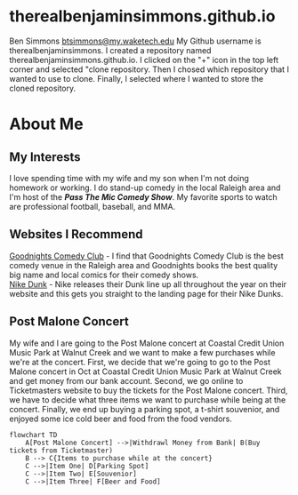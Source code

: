 # therealbenjaminsimmons.github.io
Ben Simmons btsimmons@my.waketech.edu
My Github username is therealbenjaminsimmons.
I created a repository named therealbenjaminsimmons.github.io.
I clicked on the "+" icon in the top left corner and selected "clone repository. Then I chosed which repository that I wanted to use to clone. Finally, I selected where I wanted to store the cloned repository. 

# About Me
## My Interests
I love spending time with my wife and my son when I'm not doing homework or working. I do stand-up comedy in the local Raleigh area and I'm host of the _**Pass The Mic Comedy Show**_. My favorite sports to watch are professional football, baseball, and MMA.   
## Websites I Recommend
[Goodnights Comedy Club](https://www.goodnightscomedy.com/) - I find that Goodnights Comedy Club is the best comedy venue in the Raleigh area and Goodnights books the best quality big name and local comics for their comedy shows.  
[Nike Dunk](https://www.nike.com/w/mens-dunk-shoes-90aohznik1zy7ok) - Nike releases their Dunk line up all throughout the year on their website and this gets you straight to the landing page for their Nike Dunks. 

## Post Malone Concert
My wife and I are going to the Post Malone concert at Coastal Credit Union Music Park at Walnut Creek and we want to make a few purchases while we're at the concert. First, we decide that we're going to go to the Post Malone concert in Oct at Coastal Credit Union Music Park at Walnut Creek and get money from our bank account. Second, we go online to Ticketmasters website to buy the tickets for the Post Malone concert. Third, we have to decide what three items we want to purchase while being at the concert. Finally, we end up buying a parking spot, a t-shirt souvenior, and enjoyed some ice cold beer and food from the food vendors. 
```mermaid
flowchart TD
    A[Post Malone Concert] -->|Withdrawl Money from Bank| B(Buy tickets from Ticketmaster)
    B --> C{Items to purchase while at the concert}
    C -->|Item One| D[Parking Spot]
    C -->|Item Two| E[Souvenior]
    C -->|Item Three| F[Beer and Food]
